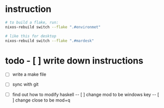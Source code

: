 # instruction

``` bash
# to build a flake, run:
nixos-rebuild switch --flake ".#environmet"

# like this for desktop
nixos-rebuild switch --flake ".#mardesk"	
```


# todo - [ ] write down instructions
 - [ ] write a make file
 - [ ] sync with git 

 - [ ] find out how to modify haskell
 -- [ ] change mod to be windows key
 -- [ ] change close to be mod+q
